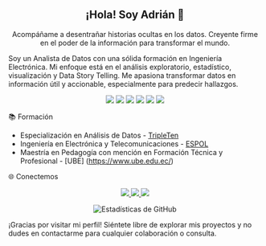 <h2 align="center">¡Hola! Soy Adrián 👋</h2>
<p align="center">
  Acompáñame a desentrañar historias ocultas en los datos. Creyente firme en el poder de la información para transformar el mundo.
</p>

Soy un Analista de Datos con una sólida formación en Ingeniería Electrónica. Mi enfoque está en el análisis exploratorio, estadístico, visualización y Data Story Telling. Me apasiona transformar datos en información útil y accionable, especialmente para predecir hallazgos.

<p align="center">
  <img src="https://img.shields.io/badge/-Python-3776AB?style=for-the-badge&logo=Python&logoColor=white" />
  <img src="https://img.shields.io/badge/-Tableau-E97627?style=for-the-badge&logo=Tableau&logoColor=white" />
  <img src="https://img.shields.io/badge/-SQL-003B57?style=for-the-badge&logo=SQLite&logoColor=white" />
  <img src="https://img.shields.io/badge/-MySQL-4479A1?style=for-the-badge&logo=MySQL&logoColor=white" />
  <img src="https://img.shields.io/badge/-VSCode-007ACC?style=for-the-badge&logo=Visual-Studio-Code&logoColor=white" />
  <img src="https://img.shields.io/badge/-Project%20IDX-00C4B3?style=for-the-badge&logo=Google%20Cloud&logoColor=white" />
</p>
📚 Formación

- Especialización en Análisis de Datos - [TripleTen](https://tripleten.com/)
- Ingeniería en Electrónica y Telecomunicaciones - [ESPOL](https://www.espol.edu.ec/)
- Maestría en Pedagogía con mención en Formación Técnica y Profesional - [UBE] (https://www.ube.edu.ec/)
  
🌐 Conectemos
<p align="center">
  <a href="https://www.linkedin.com/in/ajvinuez/">
    <img src="https://img.shields.io/badge/-LinkedIn-blue?style=for-the-badge&logo=LinkedIn&logoColor=white&link=https://www.linkedin.com/in/ajvinuez/" />
  </a>
  <a href="mailto:ajvinuez@outlook.com">
    <img src="https://img.shields.io/badge/-Email-c14438?style=for-the-badge&logo=Gmail&logoColor=white&link=mailto:ajvinuez@outlook.com" />
  </a>
  <a href="https://www.kaggle.com/adrianvinueza">
    <img src="https://img.shields.io/badge/-Kaggle-20BEFF?style=for-the-badge&logo=Kaggle&logoColor=white&link=https://www.kaggle.com/adrianvinueza" />
  </a>
</p>
<p align="center">
  <img src="https://github-readme-stats.vercel.app/api?username=ScinDBad&show_icons=true&theme=radical" alt="Estadísticas de GitHub" />
</p>
¡Gracias por visitar mi perfil! Siéntete libre de explorar mis proyectos y no dudes en contactarme para cualquier colaboración o consulta.
